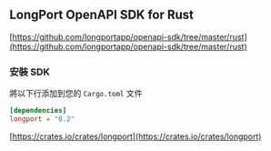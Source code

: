 ## LongPort OpenAPI SDK for Rust

[https://github.com/longportapp/openapi-sdk/tree/master/rust](https://github.com/longportapp/openapi-sdk/tree/master/rust)

### 安裝 SDK

將以下行添加到您的 `Cargo.toml` 文件

```toml
[dependencies]
longport = "0.2"
```

[https://crates.io/crates/longport](https://crates.io/crates/longport)
